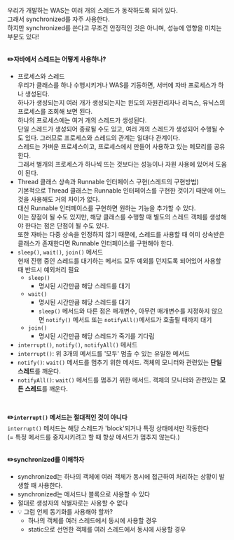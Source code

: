 우리가 개발하는 WAS는 여러 개의 스레드가 동작하도록 되어 있다.   
그래서 synchronized를 자주 사용한다.   
하지만 synchronized를 쓴다고 무조건 안정적인 것은 아니며, 성능에 영향을 미치는 부분도 있다!   
</br>

**✏️자바에서 스레드는 어떻게 사용하나?**   
* 프로세스와 스레드   
  우리가 클래스를 하나 수행시키거나 WAS를 기동하면, 서버에 자바 프로세스가 하나 생성된다.   
  하나가 생성되는지 여러 개가 생성되는지는 윈도의 자원관리자나 리눅스, 유닉스의 프로세스를 조회해 보면 된다.   
  하나의 프로세스에는 여거 개의 스레드가 생성된다.   
  단일 스레드가 생성되어 종료될 수도 있고, 여러 개의 스레드가 생성되어 수행될 수도 있다.
  그러므로 프로세스와 스레드의 관계는 일대다 관계이다.   
  스레드는 가벼운 프로세스이고, 프로세스에서 만들어 사용하고 있는 메모리를 공유한다.   
  그래서 별개의 프로세스가 하나씩 뜨는 것보다는 성능이나 자원 사용에 있어서 도움이 된다.   
* Thread 클래스 상속과 Runnable 인터페이스 구현(스레드의 구현방법)   
  기본적으로 Thread 클래스는 Runnable 인터페이스를 구현한 것이기 때문에 어느 것을 사용해도 거의 차이가 없다.   
  대신 Runnable 인터페이스를 구현하면 원하는 기능을 추가할 수 있다.   
  이는 장점이 될 수도 있지만, 해당 클래스를 수행할 때 별도의 스레드 객체를 생성해야 한다는 점은 단점이 될 수도 있다.   
  또한 자바는 다중 상속을 인정하지 않기 때문에, 스레드를 사용할 때 이미 상속받은 클래스가 존재한다면 Runnable 인터페이스를 구현해야 한다.   
* `sleep()`, `wait()`, `join()` 메서드   
  현재 진행 중인 스레드를 대기하는 메서드
  모두 예외를 던지도록 되어있어 사용할 때 반드시 예외처리 필요
  * `sleep()`
    * 명시된 시간만큼 해당 스레드를 대기
  * `wait()`
    * 명시된 시간만큼 해당 스레드를 대기
    * `sleep()` 메서드와 다른 점은 매개변수, 아무런 매개변수를 지정하지 않으면 `notify()` 메서드 또는 `notifyAll()`메서드가 호출될 때까지 대기
  * `join()`
    * 명시된 시간만큼 해당 스레드가 죽기를 기다림
* `interrupt()`, `notify()`, `notifyAll()` 메서드
 * `interrupt()`: 위 3개의 메서드를 '모두' 멈출 수 있는 유일한 메서드
 * `notify()`: `wait()` 메서드를 멈추기 위한 메서드. 객체의 모니터와 관련있는 **단일 스레드**를 깨운다.
 * `notifyAll()`: `wait()` 메서드를 멈추기 위한 메서드. 객체의 모니터와 관련있는 **모든 스레드**를 깨운다.   
</br>

**✏️`interrupt()` 메서드는 절대적인 것이 아니다**   
`interrupt()` 메서드는 해당 스레드가 'block'되거나 특정 상태에서만 작동한다   
(= 특정 메서드를 중지시키려고 할 때 항상 메서드가 멈추지 않는다.)   
</br>

**✏️synchronized를 이해하자**   
* synchronized는 하나의 객체에 여러 객체가 동시에 접근하여 처리하는 상황이 발생할 때 사용한다.
* synchronized는 메서드나 블록으로 사용할 수 있다
* 절대로 생성자의 식별자로는 사용할 수 없다
* 💡 그럼 언제 동기화를 사용해야 할까?
  * 하나의 객체를 여러 스레드에서 동시에 사용할 경우
  * static으로 선언한 객체를 여러 스레드에서 동시에 사용할 경우
</br>
